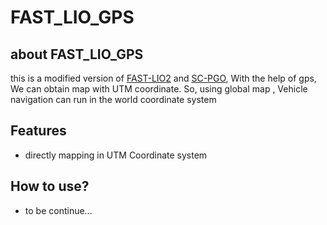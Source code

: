 # FAST_LIO_GPS


## about FAST_LIO_GPS
this is a  modified version of  [FAST-LIO2](https://github.com/hku-mars/FAST_LIO) and [SC-PGO](https://github.com/gisbi-kim/SC-A-LOAM),  With the help of gps, We can  obtain map with UTM coordinate. So, using global map , Vehicle navigation can run in the world coordinate system


## Features
-  directly mapping in UTM Coordinate system

## How to use?
-  
    to be continue...




